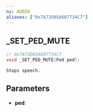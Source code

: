 ```yaml
---
ns: AUDIO
aliases: ["0x7A73D05A607734C7"]
---
```

## _SET_PED_MUTE

```c
// 0x7A73D05A607734C7
void _SET_PED_MUTE(Ped ped);
```

```
Stops speech.  
```

## Parameters
* **ped**: 

